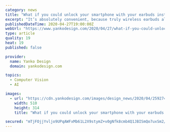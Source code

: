 ```yaml
---
category: news
title: "What if you could unlock your smartphone with your earbuds instead of your face?"
excerpt: "It’s absolutely convenient, because truly wireless earbuds already have touch sensors on them. B. It’s easy to implement too, and can work with practically any smartphone. C. It could be a great business model,"
publishedDateTime: 2020-04-27T19:00:00Z
webUrl: "https://www.yankodesign.com/2020/04/27/what-if-you-could-unlock-your-smartphone-with-your-earbuds-instead-of-your-face/"
type: article
quality: 19
heat: 19
published: false

provider:
  name: Yanko Design
  domain: yankodesign.com

topics:
  - Computer Vision
  - AI

images:
  - url: "https://cdn.yankodesign.com/images/design_news/2020/04/259274/ATMOBLUE_smart_air_purifier_that_blocks_99percent_of_toxic_air_layout-510x314.jpg"
    width: 510
    height: 314
    title: "What if you could unlock your smartphone with your earbuds instead of your face?"

secured: "mTjFOjjYvljo9UPqAWFxMb61L2X9stymZ+v0gNfk8cmb4Q1JBISmQo7uxSm2/WT8/JBG2ZXOkxkMtyc80Mzc6lN3JFvPZ2IrutZSRjtygb9sk8/5MIHmmCigsMnNlOzhS8uKzlPF6CsXkh0rJ40HdqsYqe94/uecHddMaNQi39y8DXWvTXFDUjw2IbLF3VZorb2bkBmfsCwhA2iZ2VhMWs76gD7Mpi/kG9ydWiln6FncRVRAxz+7XBS9Y+jIUaJZRW4G/foAu4TWubcbzEJ9KV5eGYZjqH+lzG12VXgZWGSdN/7MjScTD2v7GmKYl1xMGpP2Fla/BvnX4N1fEYLGb77FGBlvO0bGKIA2WcbU2nhuSwSS4bH5S7wSmCNFDhGEK/dzhsCDM9FIxLH+qgFo53t+OxNLl0xOffPqcjqpOPzl+aKWqKgOssknObcAV0W5hKaZz+XcB3ESJMsoLN/aHkISFsMtgVk/wf7qrEpAp4s=;HOwAJPT+ccCnN44iPLXYSA=="
---
```


